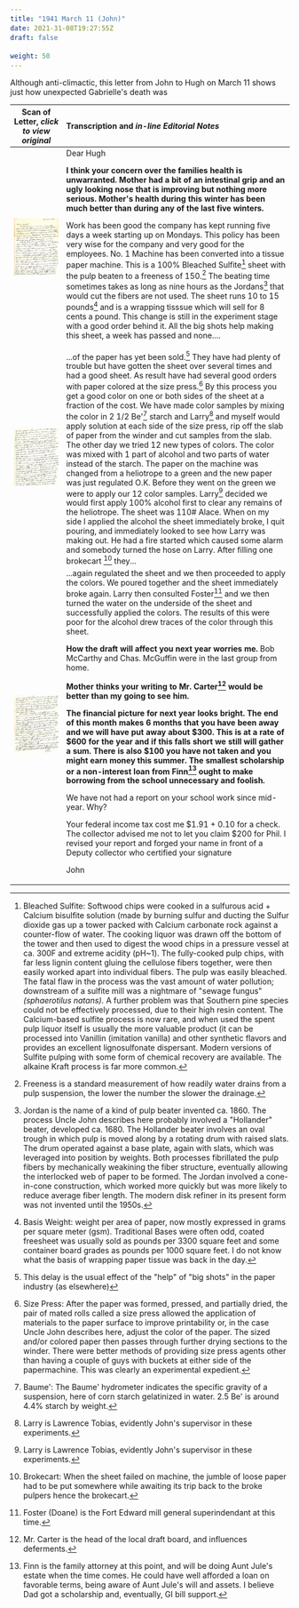 ```yaml
---
title: "1941 March 11 (John)"
date: 2021-31-08T19:27:55Z
draft: false

weight: 50
---
```

<p>  Although anti-climactic, this letter from John to Hugh on March 11 shows just how unexpected Gabrielle's death was </p>

| Scan of Letter, *click to view original* | Transcription and *in-line Editorial Notes* |
| :---: | :--- |
| ![](img266.jpg?height=700px) |Dear Hugh<p>**I think your concern over the families health is unwarranted. Mother had a bit of an intestinal grip and an ugly looking nose that is improving but nothing more serious. Mother's health during this winter has been much better than during any of the last five winters.</p>**<p> Work has been good the company has kept running five days a week starting up on Mondays. This policy has been very wise for the company and very good for the employees. No. 1 Machine has been converted into a tissue paper machine. This is a 100% Bleached Sulfite[^1] sheet with the pulp beaten to a freeness of 150.[^2] The beating time sometimes takes as long as nine hours as the Jordans[^3] that would cut the fibers are not used. The sheet runs 10 to 15 pounds[^4] and is a wrapping tisssue which will sell for 8 cents a pound.  This change is still in the experiment stage with a good order behind it.  All the big shots help making this sheet, a week has passed and none.... |
| ![](img267.jpg?height=700px) |...of the paper has yet been sold.[^5] They have had plenty of trouble but have gotten the sheet over several times and had a good sheet.  As result have had several good orders with paper colored at the size press.[^6] By this process you get a good color on one or both sides of the sheet at a fraction of the cost.  We have made color samples by mixing the color in 2 1/2 Be'[^7] starch and Larry[^8] and myself would apply solution at each side of the size press, rip off the slab of paper from the winder and cut samples from the slab. The other day we tried 12 new types of colors. The color was mixed with 1 part of alcohol and two parts of water instead of the starch.  The paper on the machine was changed from a heliotrope to a green and the new paper was just regulated O.K. Before they went on the green we were to apply our 12 color samples.  Larry[^8] decided we would first apply 100% alcohol first to clear any remains of the heliotrope. The sheet was 110# Alace.  When on my side I applied the alcohol the sheet immediately broke, I quit pouring, and immediately looked to see how Larry was making out.  He had a fire started which caused some alarm and somebody turned the hose on Larry.  After filling one brokecart [^9] they...|
| ![](img268.jpg?height=700px) |...again regulated the sheet and we then proceeded to apply the colors. We poured together and the sheet immediately broke again.  Larry then consulted Foster[^10] and we then turned the water on the underside of the sheet and successfully applied the colors. The results of this were poor for the alcohol drew traces of the color through this sheet.</p><p>**How the draft will affect you next year worries me.** Bob McCarthy and Chas. McGuffin were in the last group from home.<p/><p>**Mother thinks your writing to Mr. Carter[^11] would be better than my going to see him.**</p><p>**The financial picture for next year looks bright.  The end of this month makes 6 months that you have been away and we will have put away about $300.  This is at a rate of $600 for the year and if this falls short we still will gather a sum.  There is also $100 you have not taken and you might earn money this summer.  The smallest scholarship or a non-interest loan from Finn[^12] ought to make borrowing from the school unnecessary and foolish.**</p><p>We have not had a report on your school work since mid-year.  Why?<p/><p/>Your federal income tax cost me $1.91 + 0.10 for a check.  The collector advised me not to let you claim $200 for Phil.  I revised your report and forged your name in front of a Deputy collector who certified your signature<p/><p>John    | 

[^1]: Bleached Sulfite: Softwood chips were cooked in a sulfurous acid + Calcium bisulfite  solution (made by burning sulfur and ducting the Sulfur dioxide gas up a tower packed with Calcium carbonate rock against a counter-flow of water.  The cooking liquor was drawn off the bottom of the tower and then used to digest the wood chips in a pressure vessel at ca. 300F and extreme acidity (pH~1). The fully-cooked pulp chips, with far less lignin content gluing the cellulose fibers together, were then easily worked apart into individual fibers.  The pulp was easily bleached.  The fatal flaw in the process was the vast amount of water pollution; downstream of a sulfite mill was a nightmare of "sewage fungus" *(sphaerotilus natans).* A further problem was that Southern pine species could not be effectively processed, due to their high resin content.  The Calcium-based sulfite process is now rare, and when used the spent pulp liquor itself is usually the more valuable product (it can be processed into Vanillin (imitation vanilla) and other synthetic flavors and provides an excellent lignosulfonate dispersant. Modern versions of Sulfite pulping  with some form of chemical recovery are available. The alkaine Kraft process is far more common.
[^2]: Freeness is a standard measurement of how readily water drains from a pulp suspension, the lower the number the slower the drainage.
[^3]: Jordan is the name of a kind of pulp beater invented ca. 1860.  The process Uncle John describes here probably involved a "Hollander" beater, developed ca. 1680.  The Hollander beater involves an oval trough in which pulp is moved along by a rotating drum with raised slats.  The drum operated against a base plate, again with slats, which was leveraged into position by weights.  Both processes fibrillated the pulp fibers by mechanically weakining the fiber structure, eventually allowing the interlocked web of paper to be formed.  The Jordan involved a cone-in-cone construction, which worked more quickly but was more likely to reduce average fiber length.  The modern disk refiner in its present form was not invented until the 1950s.
[^4]: Basis Weight: weight per area of paper, now mostly expressed in grams per square meter (gsm). Traditional Bases were often odd, coated freesheet was usually sold as pounds per 3300 square feet and some container board grades as pounds per 1000 square feet.  I do not know what the basis of wrapping paper tissue was back in the day.
[^5]: This delay is the usual effect of the "help" of "big shots" in the paper industry (as elsewhere)
[^6]: Size Press: After the paper was formed, pressed, and partially dried, the pair of mated rolls called a size press allowed the application of materials to the paper surface to improve printability or, in the case Uncle John describes here, adjust the color of the paper.  The sized and/or colored paper then passes through further drying sections to the winder. There were better methods of providing size press agents other than having a couple of guys with buckets at either side of the papermachine.  This was clearly an experimental expedient.
[^7]: Baume':  The Baume' hydrometer indicates the specific gravity of a suspension, here of corn starch gelatinized in water.  2.5  Be' is around 4.4% starch by weight.
[^8]: Larry is Lawrence Tobias, evidently John's supervisor in these experiments.
[^9]: Brokecart:  When the sheet failed on machine, the jumble of loose paper had to be put somewhere while awaiting its trip back to the broke pulpers hence the brokecart.
[^10]: Foster (Doane) is the Fort Edward mill general superindendant at this time.
[^11]:Mr. Carter is the head of the local draft board, and influences deferments.
[^12]: Finn is the family attorney at this point, and will be doing Aunt Jule's estate when the time comes. He could have well afforded a loan on favorable terms, being aware of Aunt Jule's will and assets. I believe Dad got a scholarship and, eventually, GI bill support.
